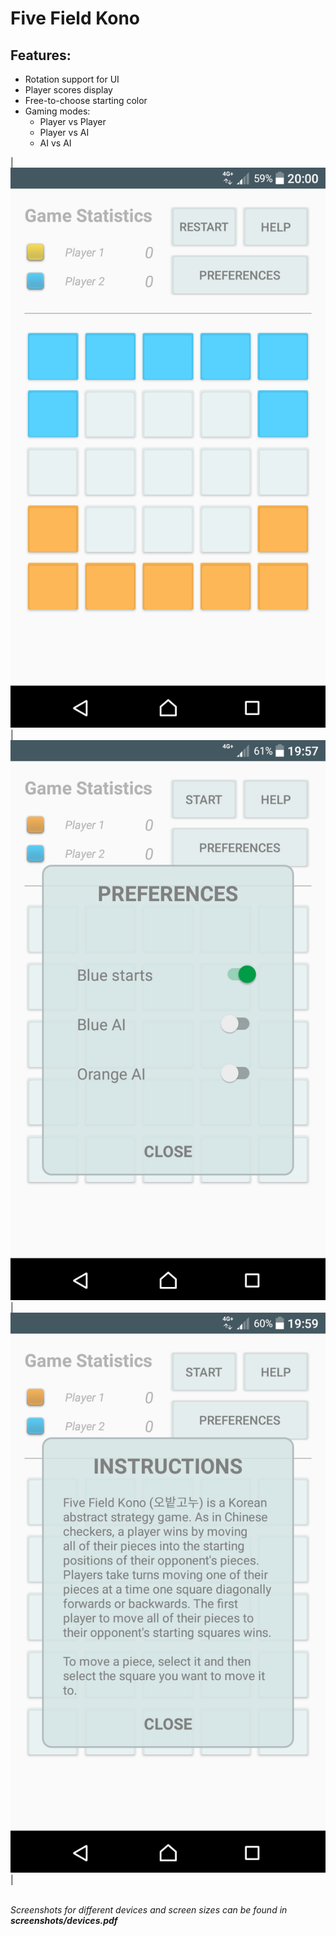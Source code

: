 # Five Field Kono

## Features:
  * Rotation support for UI
  * Player scores display
  * Free-to-choose starting color
  * Gaming modes:
    * Player vs Player
    * Player vs AI
    * AI vs AI

| ![screenshot](screenshots/screenshot1.png) | ![screenshot](screenshots/screenshot2.png) | ![screenshot](screenshots/screenshot3.png) |

<br/>
<i>Screenshots for different devices and screen sizes can be found in <b>screenshots/devices.pdf</b></i>

